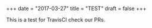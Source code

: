 +++
date = "2017-03-27"
title = "TEST"
draft = false
+++

This is a test for TravisCI check our PRs.
